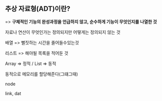 ## 추상 자료형(ADT)이란?

=> **구체적인 기능의 완성과정을 언급하지 않고, 순수하게 기능이 무엇인지를 나열한 것**

자료나 연산이 무엇인가는 정의되지만 어떻게는 정의되지 않는 것

배열 => 뻘짓하는 시간을 줄어들수있는것

리스트 => 해야될 목록을 적어둔 것 

Array => 정적 / List => 동적

동적으로 메모리를 할당해준다(그떄그때) 

node

link, dat